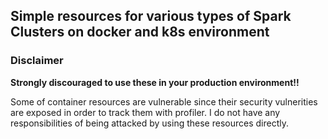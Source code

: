 ## Simple resources for various types of Spark Clusters on docker and k8s environment

### Disclaimer

**Strongly discouraged to use these in your production environment!!**

Some of container resources are vulnerable since their security vulnerities are exposed in order to track them with profiler. I do not have any responsibilities of being attacked by using these resources directly.
